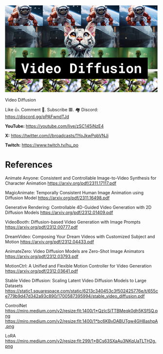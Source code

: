 ![](thumbnails/09.12.2023.png)

Video Diffusion

Like 👍. Comment 💬. Subscribe 🟥.
🏘 Discord: https://discord.gg/pPAFwndTJd

**YouTube:** https://youtube.com/live/zSC145iNzE4

**X:** https://twitter.com/i/broadcasts/1YpJkwPqbVNJj

**Twitch:** https://www.twitch.tv/hu_po


# References

Animate Anyone: Consistent and Controllable Image-to-Video Synthesis for Character Animation
https://arxiv.org/pdf/2311.17117.pdf

MagicAnimate: Temporally Consistent Human Image Animation using Diffusion Model
https://arxiv.org/pdf/2311.16498.pdf

Generative Rendering: Controllable 4D-Guided Video Generation with 2D Diffusion Models
https://arxiv.org/pdf/2312.01409.pdf

VideoBooth: Diffusion-based Video Generation with Image Prompts
https://arxiv.org/pdf/2312.00777.pdf

DreamVideo: Composing Your Dream Videos with Customized Subject and Motion
https://arxiv.org/pdf/2312.04433.pdf

AnimateZero: Video Diffusion Models are Zero-Shot Image Animators
https://arxiv.org/pdf/2312.03793.pdf

MotionCtrl: A Unified and Flexible Motion Controller for Video Generation
https://arxiv.org/pdf/2312.03641.pdf

Stable Video Diffusion: Scaling Latent Video Diffusion Models to Large Datasets
https://static1.squarespace.com/static/6213c340453c3f502425776e/t/655ce779b9d47d342a93c890/1700587395994/stable_video_diffusion.pdf

ControlNet
https://miro.medium.com/v2/resize:fit:1400/1*QzIcSiTTBMeqk0dh5KSfSQ.png
https://miro.medium.com/v2/resize:fit:1400/1*bc6KBvDABUTgw4GH8ashpA.png

LoRA
https://miro.medium.com/v2/resize:fit:299/1*BCs63SXaAu3NKqUaTLTH2g.png
